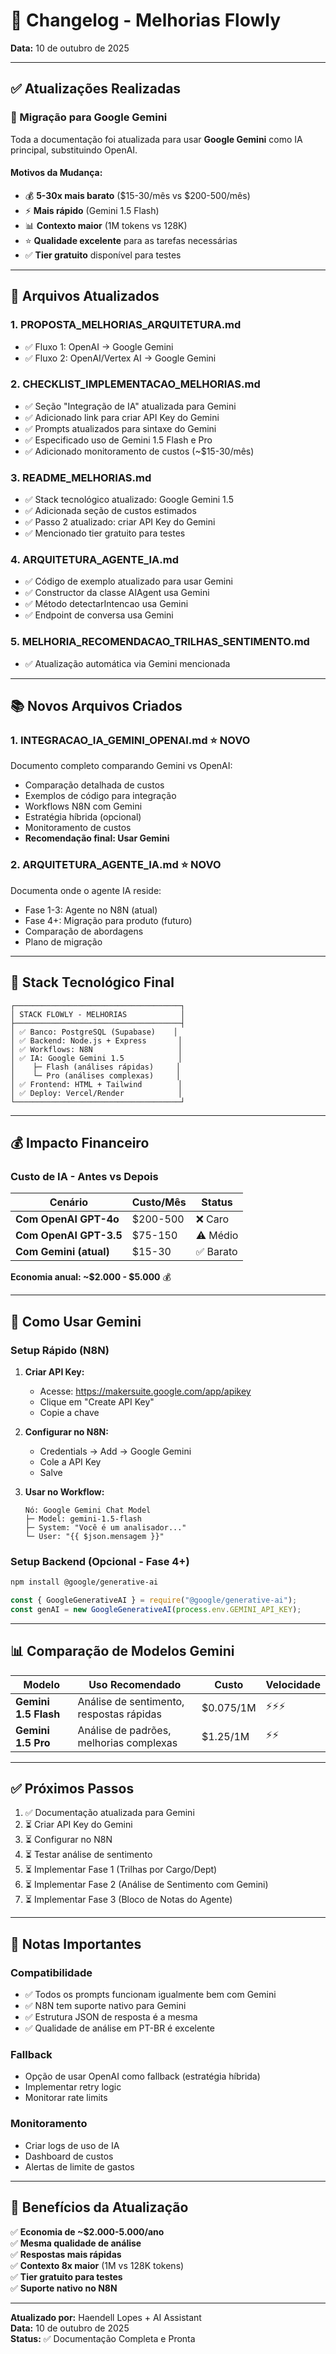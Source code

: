 # 📝 Changelog - Melhorias Flowly

**Data:** 10 de outubro de 2025

---

## ✅ Atualizações Realizadas

### 🤖 Migração para Google Gemini

Toda a documentação foi atualizada para usar **Google Gemini** como IA principal, substituindo OpenAI.

#### Motivos da Mudança:
- 💰 **5-30x mais barato** ($15-30/mês vs $200-500/mês)
- ⚡ **Mais rápido** (Gemini 1.5 Flash)
- 📊 **Contexto maior** (1M tokens vs 128K)
- ⭐ **Qualidade excelente** para as tarefas necessárias
- ✅ **Tier gratuito** disponível para testes

---

## 📄 Arquivos Atualizados

### 1. **PROPOSTA_MELHORIAS_ARQUITETURA.md**
- ✅ Fluxo 1: OpenAI → Google Gemini
- ✅ Fluxo 2: OpenAI/Vertex AI → Google Gemini

### 2. **CHECKLIST_IMPLEMENTACAO_MELHORIAS.md**
- ✅ Seção "Integração de IA" atualizada para Gemini
- ✅ Adicionado link para criar API Key do Gemini
- ✅ Prompts atualizados para sintaxe do Gemini
- ✅ Especificado uso de Gemini 1.5 Flash e Pro
- ✅ Adicionado monitoramento de custos (~$15-30/mês)

### 3. **README_MELHORIAS.md**
- ✅ Stack tecnológico atualizado: Google Gemini 1.5
- ✅ Adicionada seção de custos estimados
- ✅ Passo 2 atualizado: criar API Key do Gemini
- ✅ Mencionado tier gratuito para testes

### 4. **ARQUITETURA_AGENTE_IA.md**
- ✅ Código de exemplo atualizado para usar Gemini
- ✅ Constructor da classe AIAgent usa Gemini
- ✅ Método detectarIntencao usa Gemini
- ✅ Endpoint de conversa usa Gemini

### 5. **MELHORIA_RECOMENDACAO_TRILHAS_SENTIMENTO.md**
- ✅ Atualização automática via Gemini mencionada

---

## 📚 Novos Arquivos Criados

### 1. **INTEGRACAO_IA_GEMINI_OPENAI.md** ⭐ NOVO
Documento completo comparando Gemini vs OpenAI:
- Comparação detalhada de custos
- Exemplos de código para integração
- Workflows N8N com Gemini
- Estratégia híbrida (opcional)
- Monitoramento de custos
- **Recomendação final: Usar Gemini**

### 2. **ARQUITETURA_AGENTE_IA.md** ⭐ NOVO
Documenta onde o agente IA reside:
- Fase 1-3: Agente no N8N (atual)
- Fase 4+: Migração para produto (futuro)
- Comparação de abordagens
- Plano de migração

---

## 🎯 Stack Tecnológico Final

```
┌─────────────────────────────────────┐
│ STACK FLOWLY - MELHORIAS            │
├─────────────────────────────────────┤
│ ✅ Banco: PostgreSQL (Supabase)    │
│ ✅ Backend: Node.js + Express       │
│ ✅ Workflows: N8N                   │
│ ✅ IA: Google Gemini 1.5            │
│    ├─ Flash (análises rápidas)     │
│    └─ Pro (análises complexas)     │
│ ✅ Frontend: HTML + Tailwind        │
│ ✅ Deploy: Vercel/Render            │
└─────────────────────────────────────┘
```

---

## 💰 Impacto Financeiro

### Custo de IA - Antes vs Depois

| Cenário | Custo/Mês | Status |
|---------|-----------|--------|
| **Com OpenAI GPT-4o** | $200-500 | ❌ Caro |
| **Com OpenAI GPT-3.5** | $75-150 | ⚠️ Médio |
| **Com Gemini (atual)** | $15-30 | ✅ Barato |

**Economia anual: ~$2.000 - $5.000** 💰

---

## 🔧 Como Usar Gemini

### Setup Rápido (N8N)

1. **Criar API Key:**
   - Acesse: https://makersuite.google.com/app/apikey
   - Clique em "Create API Key"
   - Copie a chave

2. **Configurar no N8N:**
   - Credentials → Add → Google Gemini
   - Cole a API Key
   - Salve

3. **Usar no Workflow:**
   ```
   Nó: Google Gemini Chat Model
   ├─ Model: gemini-1.5-flash
   ├─ System: "Você é um analisador..."
   └─ User: "{{ $json.mensagem }}"
   ```

### Setup Backend (Opcional - Fase 4+)

```bash
npm install @google/generative-ai
```

```javascript
const { GoogleGenerativeAI } = require("@google/generative-ai");
const genAI = new GoogleGenerativeAI(process.env.GEMINI_API_KEY);
```

---

## 📊 Comparação de Modelos Gemini

| Modelo | Uso Recomendado | Custo | Velocidade |
|--------|----------------|-------|------------|
| **Gemini 1.5 Flash** | Análise de sentimento, respostas rápidas | $0.075/1M | ⚡⚡⚡ |
| **Gemini 1.5 Pro** | Análise de padrões, melhorias complexas | $1.25/1M | ⚡⚡ |

---

## ✅ Próximos Passos

1. ✅ Documentação atualizada para Gemini
2. ⏳ Criar API Key do Gemini
3. ⏳ Configurar no N8N
4. ⏳ Testar análise de sentimento
5. ⏳ Implementar Fase 1 (Trilhas por Cargo/Dept)
6. ⏳ Implementar Fase 2 (Análise de Sentimento com Gemini)
7. ⏳ Implementar Fase 3 (Bloco de Notas do Agente)

---

## 📝 Notas Importantes

### Compatibilidade
- ✅ Todos os prompts funcionam igualmente bem com Gemini
- ✅ N8N tem suporte nativo para Gemini
- ✅ Estrutura JSON de resposta é a mesma
- ✅ Qualidade de análise em PT-BR é excelente

### Fallback
- Opção de usar OpenAI como fallback (estratégia híbrida)
- Implementar retry logic
- Monitorar rate limits

### Monitoramento
- Criar logs de uso de IA
- Dashboard de custos
- Alertas de limite de gastos

---

## 🎉 Benefícios da Atualização

✅ **Economia de ~$2.000-5.000/ano**  
✅ **Mesma qualidade de análise**  
✅ **Respostas mais rápidas**  
✅ **Contexto 8x maior** (1M vs 128K tokens)  
✅ **Tier gratuito para testes**  
✅ **Suporte nativo no N8N**  

---

**Atualizado por:** Haendell Lopes + AI Assistant  
**Data:** 10 de outubro de 2025  
**Status:** ✅ Documentação Completa e Pronta

